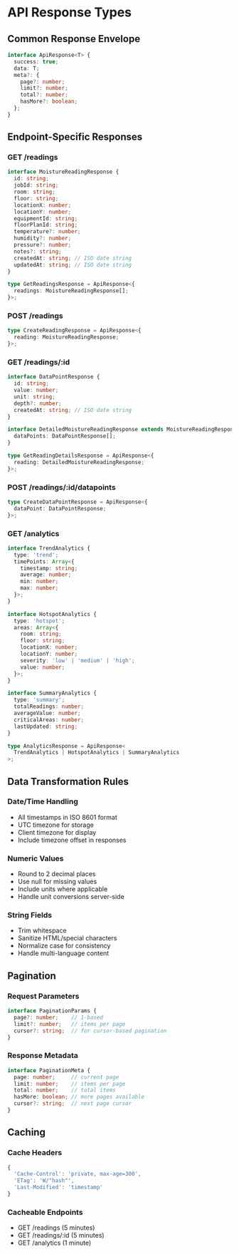 # API Response Types

## Common Response Envelope
```typescript
interface ApiResponse<T> {
  success: true;
  data: T;
  meta?: {
    page?: number;
    limit?: number;
    total?: number;
    hasMore?: boolean;
  };
}
```

## Endpoint-Specific Responses

### GET /readings
```typescript
interface MoistureReadingResponse {
  id: string;
  jobId: string;
  room: string;
  floor: string;
  locationX: number;
  locationY: number;
  equipmentId: string;
  floorPlanId: string;
  temperature?: number;
  humidity?: number;
  pressure?: number;
  notes?: string;
  createdAt: string; // ISO date string
  updatedAt: string; // ISO date string
}

type GetReadingsResponse = ApiResponse<{
  readings: MoistureReadingResponse[];
}>;
```

### POST /readings
```typescript
type CreateReadingResponse = ApiResponse<{
  reading: MoistureReadingResponse;
}>;
```

### GET /readings/:id
```typescript
interface DataPointResponse {
  id: string;
  value: number;
  unit: string;
  depth?: number;
  createdAt: string; // ISO date string
}

interface DetailedMoistureReadingResponse extends MoistureReadingResponse {
  dataPoints: DataPointResponse[];
}

type GetReadingDetailsResponse = ApiResponse<{
  reading: DetailedMoistureReadingResponse;
}>;
```

### POST /readings/:id/datapoints
```typescript
type CreateDataPointResponse = ApiResponse<{
  dataPoint: DataPointResponse;
}>;
```

### GET /analytics
```typescript
interface TrendAnalytics {
  type: 'trend';
  timePoints: Array<{
    timestamp: string;
    average: number;
    min: number;
    max: number;
  }>;
}

interface HotspotAnalytics {
  type: 'hotspot';
  areas: Array<{
    room: string;
    floor: string;
    locationX: number;
    locationY: number;
    severity: 'low' | 'medium' | 'high';
    value: number;
  }>;
}

interface SummaryAnalytics {
  type: 'summary';
  totalReadings: number;
  averageValue: number;
  criticalAreas: number;
  lastUpdated: string;
}

type AnalyticsResponse = ApiResponse<
  TrendAnalytics | HotspotAnalytics | SummaryAnalytics
>;
```

## Data Transformation Rules

### Date/Time Handling
- All timestamps in ISO 8601 format
- UTC timezone for storage
- Client timezone for display
- Include timezone offset in responses

### Numeric Values
- Round to 2 decimal places
- Use null for missing values
- Include units where applicable
- Handle unit conversions server-side

### String Fields
- Trim whitespace
- Sanitize HTML/special characters
- Normalize case for consistency
- Handle multi-language content

## Pagination

### Request Parameters
```typescript
interface PaginationParams {
  page?: number;    // 1-based
  limit?: number;   // items per page
  cursor?: string;  // for cursor-based pagination
}
```

### Response Metadata
```typescript
interface PaginationMeta {
  page: number;     // current page
  limit: number;    // items per page
  total: number;    // total items
  hasMore: boolean; // more pages available
  cursor?: string;  // next page cursor
}
```

## Caching

### Cache Headers
```typescript
{
  'Cache-Control': 'private, max-age=300',
  'ETag': 'W/"hash"',
  'Last-Modified': 'timestamp'
}
```

### Cacheable Endpoints
- GET /readings (5 minutes)
- GET /readings/:id (5 minutes)
- GET /analytics (1 minute)
